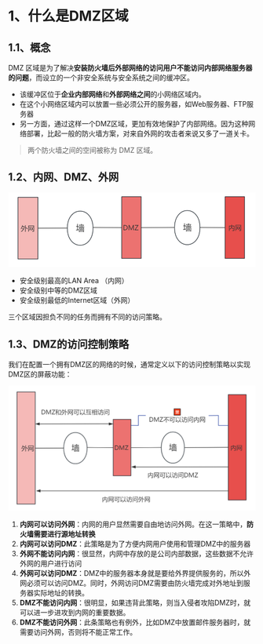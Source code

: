 # 1、什么是DMZ区域

## 1.1、概念

DMZ 区域是为了解决**安装防火墙后外部网络的访问用户不能访问内部网络服务器的问题**，而设立的一个非安全系统与安全系统之间的缓冲区。

- 该缓冲区位于**企业内部网络**和**外部网络之间**的小网络区域内。
- 在这个小网络区域内可以放置一些必须公开的服务器，如Web服务器、FTP服务器
- 另一方面，通过这样一个DMZ区域，更加有效地保护了内部网络。因为这种网络部署，比起一般的防火墙方案，对来自外网的攻击者来说又多了一道关卡。

> 两个防火墙之间的空间被称为 DMZ 区域。





## 1.2、内网、DMZ、外网

![](workstudy_DMZ.assets/1.png)

- 安全级别最高的LAN Area （内网） 
- 安全级别中等的DMZ区域
- 安全级别最低的Internet区域（外网）

三个区域因担负不同的任务而拥有不同的访问策略。









## 1.3、DMZ的访问控制策略

我们在配置一个拥有DMZ区的网络的时候，通常定义以下的访问控制策略以实现DMZ区的屏蔽功能：

![](workstudy_DMZ.assets/2.png)

1. **内网可以访问外网**：内网的用户显然需要自由地访问外网。在这一策略中，**防火墙需要进行源地址转换**
2. **内网可以访问DMZ**：此策略是为了方便内网用户使用和管理DMZ中的服务器
3. **外网不能访问内网**：很显然，内网中存放的是公司内部数据，这些数据不允许外网的用户进行访问
4. **外网可以访问DMZ**：DMZ中的服务器本身就是要给外界提供服务的，所以外网必须可以访问DMZ。同时，外网访问DMZ需要由防火墙完成对外地址到服务器实际地址的转换。
5. **DMZ不能访问内网**：很明显，如果违背此策略，则当入侵者攻陷DMZ时，就可以进一步进攻到内网的重要数据。
6. **DMZ不能访问外网**：此条策略也有例外，比如DMZ中放置邮件服务器时，就需要访问外网，否则将不能正常工作。





























